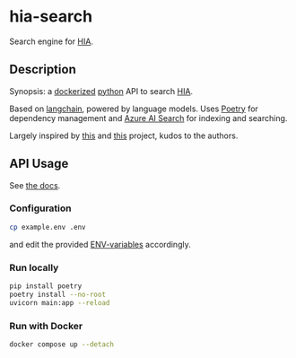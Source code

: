 # hia-search

Search engine for [HIA](https://github.com/rodekruis/helpful-information).

## Description

Synopsis: a [dockerized](https://www.docker.com/) [python](https://www.python.org/) API to search [HIA](https://github.com/rodekruis/helpful-information).

Based on [langchain](https://github.com/langchain-ai/langchain), powered by language models. Uses [Poetry](https://python-poetry.org/) for dependency management and [Azure AI Search](https://learn.microsoft.com/en-us/azure/search/search-what-is-azure-search) for indexing and searching.

Largely inspired by [this](https://github.com/deloitte-nl/knowledge-enriched-chatbot) and [this](https://github.com/rodekruis/hia-search-engine) project, kudos to the authors.

## API Usage

See [the docs](https://hia-chatbot.azurewebsites.net/docs).

### Configuration

```sh
cp example.env .env
```

and edit the provided [ENV-variables](./example.env) accordingly.

### Run locally

```sh
pip install poetry
poetry install --no-root
uvicorn main:app --reload
```

### Run with Docker

```sh
docker compose up --detach
```

